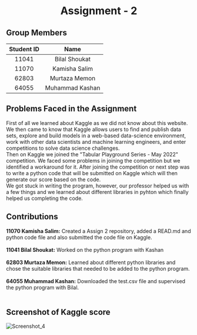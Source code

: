 <h1 align="center">Assignment - 2</h1>

## Group Members
| Student ID | Name |
| :---: | :---:  |
| 11041 | Bilal Shoukat |
| 11070 | Kamisha Salim |
| 62803 | Murtaza Memon |
| 64055 | Muhammad Kashan |

## Problems Faced in the Assignment
First of all we learned about Kaggle as we did not know about this website. We then came to know that Kaggle allows users to find and publish data sets, explore and build models in a web-based data-science environment, work with other data scientists and machine learning engineers, and enter competitions to solve data science challenges. </br>
Then on Kaggle we joined the "Tabular Playground Series - May 2022" competition. We faced some problems in joining the competition but we identified a workaround for it. After joining the competition or next step was to write a python code that will be submitted on Kaggle which will then generate our score based on the code.</br>
We got stuck in writing the program, however, our professor helped us with a few things and we learned about different libraries in pyhton which finally helped us completing the code.

## Contributions
**11070 Kamisha Salim:** Created a Assign 2 repository, added a READ.md and python code file and also submitted the code file on Kaggle.</br>
</br>
**11041 Bilal Shoukat:** Worked on the python program with Kashan  </br>
</br>
**62803 Murtaza Memon:** Learned about different python libraries and chose the suitable libraries that needed to be added to the python program. </br>
</br>
**64055 Muhammad Kashan:** Downloaded the test.csv file and supervised the python program with Bilal.
</br>
</br>

## Screenshot of Kaggle score
![Screenshot_4](https://user-images.githubusercontent.com/99355356/169032390-3c729799-3d72-4102-a139-811ee129ec9a.png)
